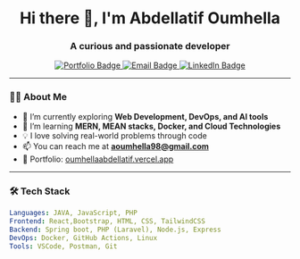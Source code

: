 <h1 align="center">Hi there 👋, I'm Abdellatif Oumhella</h1>
<h3 align="center">A curious and passionate developer</h3>

<p align="center">
  <a href="https://oumhellaabdellatif.vercel.app/" target="_blank">
    <img src="https://img.shields.io/badge/Portfolio-Visit-blue?style=flat-square&logo=vercel" alt="Portfolio Badge" />
  </a>
  <a href="mailto:aoumhella98@gmail.com">
    <img src="https://img.shields.io/badge/Email-Contact-red?style=flat-square&logo=gmail" alt="Email Badge" />
  </a>
  <a href="www.linkedin.com/in/abdellatif-oumhella-369480222" target="_blank">
    <img src="https://img.shields.io/badge/LinkedIn-Connect-blue?style=flat-square&logo=linkedin" alt="LinkedIn Badge" />
  </a>
</p>

---

### 👨‍💻 About Me

- 🔭 I’m currently exploring **Web Development, DevOps, and AI tools**
- 🌱 I’m learning **MERN, MEAN stacks, Docker, and Cloud Technologies**
- 💡 I love solving real-world problems through code
- 📫 You can reach me at **aoumhella98@gmail.com**
- 🧠 Portfolio: [oumhellaabdellatif.vercel.app](https://oumhellaabdellatif.vercel.app/)

---

### 🛠️ Tech Stack

```yaml
Languages: JAVA, JavaScript, PHP
Frontend: React,Bootstrap, HTML, CSS, TailwindCSS
Backend: Spring boot, PHP (Laravel), Node.js, Express
DevOps: Docker, GitHub Actions, Linux
Tools: VSCode, Postman, Git

